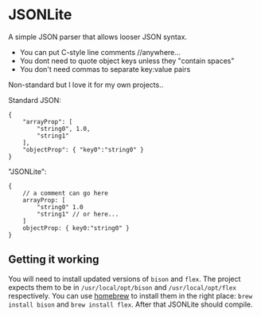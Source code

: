 JSONLite
========

A simple JSON parser that allows looser JSON syntax. 

- You can put C-style line comments //anywhere...
- You dont need to quote object keys unless they "contain spaces"
- You don't need commas to separate key:value pairs

Non-standard but I love it for my own projects..

Standard JSON:

    {
        "arrayProp": [ 
            "string0", 1.0, 
            "string1" 
        ],
        "objectProp": { "key0":"string0" }
    }

"JSONLite":

    {
        // a comment can go here
        arrayProp: [ 
            "string0" 1.0 
            "string1" // or here...
        ]
        objectProp: { key0:"string0" }
    }

Getting it working
------------------

You will need to install updated versions of `bison` and `flex`. The project expects them to be in `/usr/local/opt/bison` and `/usr/local/opt/flex` respectively. You can use [homebrew][1] to install them in the right place: `brew install bison` and `brew install flex`. After that JSONLite should compile.

[1]: http://brew.sh

